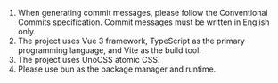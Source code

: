 1. When generating commit messages, please follow the Conventional Commits specification. Commit messages must be written in English only.
2. The project uses Vue 3 framework, TypeScript as the primary programming language, and Vite as the build tool.
3. The project uses UnoCSS atomic CSS.
4. Please use bun as the package manager and runtime.
